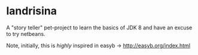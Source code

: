 landrisina
==========

A "story teller" pet-project to learn the basics of JDK 8 and have an excuse to try netbeans.

Note, initially, this is *highly* inspired in easyb -> http://easyb.org/index.html